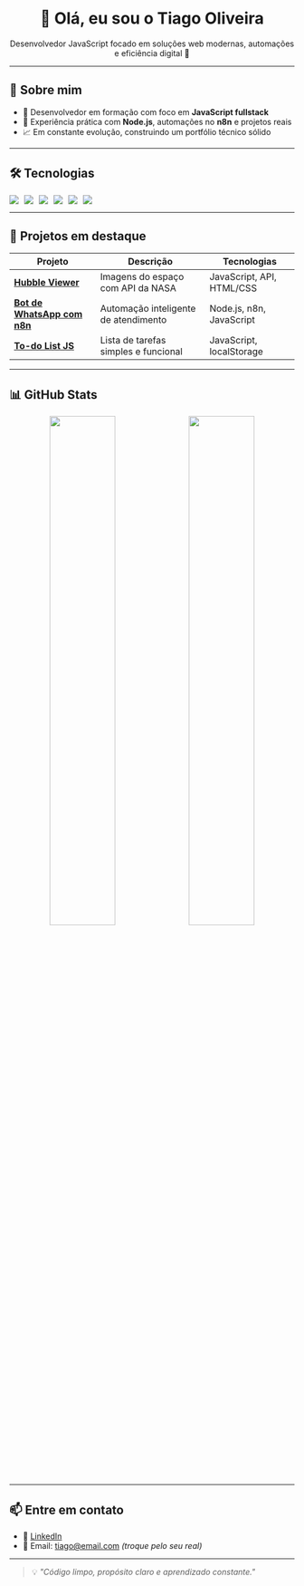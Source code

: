 <h1 align="center">👋 Olá, eu sou o Tiago Oliveira</h1>
<p align="center">Desenvolvedor JavaScript focado em soluções web modernas, automações e eficiência digital 🚀</p>

---

## 🧠 Sobre mim

- 💼 Desenvolvedor em formação com foco em **JavaScript fullstack**
- 🧩 Experiência prática com **Node.js**, automações no **n8n** e projetos reais
- 📈 Em constante evolução, construindo um portfólio técnico sólido

---

## 🛠️ Tecnologias

<div style="display: flex; gap: 10px;">
  <img src="https://img.shields.io/badge/JavaScript-F7DF1E?logo=javascript&logoColor=000" />
  <img src="https://img.shields.io/badge/Node.js-339933?logo=nodedotjs&logoColor=fff" />
  <img src="https://img.shields.io/badge/Express-000000?logo=express&logoColor=fff" />
  <img src="https://img.shields.io/badge/Sequelize-52B0E7?logo=sequelize&logoColor=fff" />
  <img src="https://img.shields.io/badge/PostgreSQL-4169E1?logo=postgresql&logoColor=fff" />
  <img src="https://img.shields.io/badge/n8n-FF6D00?logo=n8n&logoColor=fff" />
</div>

---

## 🚀 Projetos em destaque

| Projeto | Descrição | Tecnologias |
|--------|-----------|-------------|
| [**Hubble Viewer**](https://github.com/dev-tiagoalt/hubble-viewer) | Imagens do espaço com API da NASA | JavaScript, API, HTML/CSS |
| [**Bot de WhatsApp com n8n**](https://github.com/dev-tiagoalt/whatsapp-bot-n8n) | Automação inteligente de atendimento | Node.js, n8n, JavaScript |
| [**To-do List JS**](https://github.com/dev-tiagoalt/todo-js) | Lista de tarefas simples e funcional | JavaScript, localStorage |

---

## 📊 GitHub Stats

<div align="center">
  <img src="https://github-readme-stats.vercel.app/api?username=dev-tiagoalt&show_icons=true&theme=tokyonight" width="48%" />
  <img src="https://github-readme-stats.vercel.app/api/top-langs/?username=dev-tiagoalt&layout=compact&theme=tokyonight" width="48%" />
</div>

---

## 📫 Entre em contato

- 💼 [LinkedIn](https://linkedin.com/in/dev-tiagoalt)  
- 📧 Email: tiago@email.com _(troque pelo seu real)_

---

> 💡 *"Código limpo, propósito claro e aprendizado constante."*
